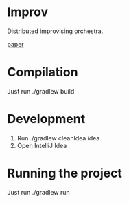 # Improv
Distributed improvising orchestra.

[paper](https://github.com/gm2211/Improv/blob/develop/finalReport.pdf)

# Compilation
Just run ./gradlew build
# Development
1) Run ./gradlew cleanIdea idea
2) Open IntelliJ Idea
# Running the project
Just run ./gradlew run
